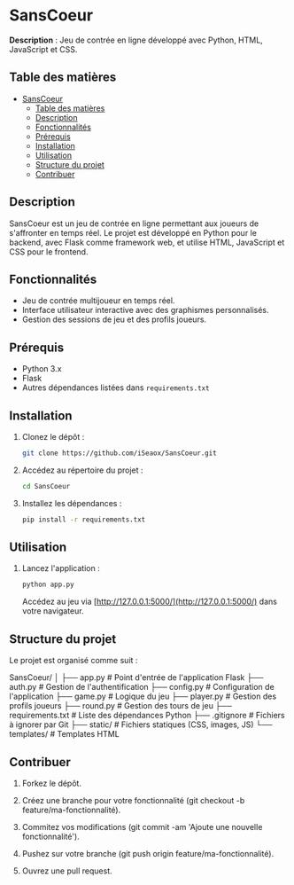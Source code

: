 # SansCoeur

**Description** : Jeu de contrée en ligne développé avec Python, HTML, JavaScript et CSS.

## Table des matières

- [SansCoeur](#sanscoeur)
  - [Table des matières](#table-des-matières)
  - [Description](#description)
  - [Fonctionnalités](#fonctionnalités)
  - [Prérequis](#prérequis)
  - [Installation](#installation)
  - [Utilisation](#utilisation)
  - [Structure du projet](#structure-du-projet)
  - [Contribuer](#contribuer)

## Description

SansCoeur est un jeu de contrée en ligne permettant aux joueurs de s'affronter en temps réel. Le projet est développé en Python pour le backend, avec Flask comme framework web, et utilise HTML, JavaScript et CSS pour le frontend.

## Fonctionnalités

- Jeu de contrée multijoueur en temps réel.
- Interface utilisateur interactive avec des graphismes personnalisés.
- Gestion des sessions de jeu et des profils joueurs.

## Prérequis

- Python 3.x
- Flask
- Autres dépendances listées dans `requirements.txt`

## Installation

1. Clonez le dépôt :

   ```bash
   git clone https://github.com/iSeaox/SansCoeur.git
   ```

2. Accédez au répertoire du projet :

    ```bash
    cd SansCoeur
    ```

3. Installez les dépendances :

    ```bash
    pip install -r requirements.txt
    ```

## Utilisation

1. Lancez l'application :

    ```bash
    python app.py
    ```

    Accédez au jeu via [http://127.0.0.1:5000/](http://127.0.0.1:5000/) dans votre navigateur.

## Structure du projet

Le projet est organisé comme suit :

SansCoeur/
│
├── app.py                # Point d'entrée de l'application Flask
├── auth.py               # Gestion de l'authentification
├── config.py             # Configuration de l'application
├── game.py               # Logique du jeu
├── player.py             # Gestion des profils joueurs
├── round.py              # Gestion des tours de jeu
├── requirements.txt     # Liste des dépendances Python
├── .gitignore           # Fichiers à ignorer par Git
├── static/              # Fichiers statiques (CSS, images, JS)
└── templates/           # Templates HTML

## Contribuer

1. Forkez le dépôt.

2. Créez une branche pour votre fonctionnalité (git checkout -b feature/ma-fonctionnalité).

3. Commitez vos modifications (git commit -am 'Ajoute une nouvelle fonctionnalité').

4. Pushez sur votre branche (git push origin feature/ma-fonctionnalité).

5. Ouvrez une pull request.
